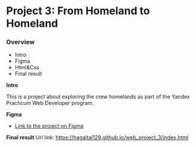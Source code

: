 # Project 3: From Homeland to Homeland

### Overview
* Intro
* Figma
* Html&Css
* Final result

**Intro**

This is a project about exploring the crew homelands as part of the Yandex Practicum Web Developer program.

**Figma**

* [Link to the project on Figma](https://www.figma.com/file/AtbNbstbxWPcMqvF061V0R/Sprint-3%3A-From-Portland-to-Portland-%7C-desktop-%2B-mobile?node-id=0%3A1)

**Final result**
Url link:
https://hagaital129.github.io/web_project_3/index.html
